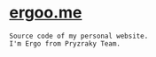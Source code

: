[ergoo.me](http://www.ergoo.me)
======
```
Source code of my personal website.
I'm Ergo from Pryzraky Team.
```
